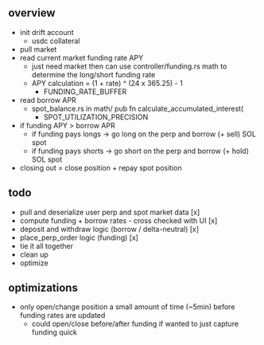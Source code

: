 ## overview
- init drift account 
  - usdc collateral 
- pull market 
- read current market funding rate APY
  - just need market then can use controller/funding.rs math to determine the long/short funding rate 
  - APY calculation = (1 + rate) ^ (24 x 365.25) - 1
    - FUNDING_RATE_BUFFER
- read borrow APR 
  - spot_balance.rs in math/ pub fn calculate_accumulated_interest(
    - SPOT_UTILIZATION_PRECISION
- if funding APY > borrow APR 
  - if funding pays longs -> go long on the perp and borrow (+ sell) SOL spot 
  - if funding pays shorts -> go short on the perp and borrow (+ hold) SOL spot
- closing out = close position + repay spot position 

## todo
- pull and deserialize user perp and spot market data [x]
- compute funding + borrow rates - cross checked with UI [x]
- deposit and withdraw logic (borrow / delta-neutral) [x]
- place_perp_order logic (funding) [x]
- tie it all together
- clean up 
- optimize

## optimizations 
- only open/change position a small amount of time (~5min) before funding rates are updated
  - could open/close before/after funding if wanted to just capture funding quick